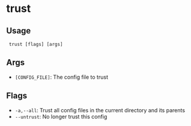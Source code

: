 #  trust
## Usage
```
 trust [flags] [args]
```
## Args
- `[CONFIG_FILE]`: The config file to trust
## Flags
- `-a,--all`: Trust all config files in the current directory and its parents
- `--untrust`: No longer trust this config
